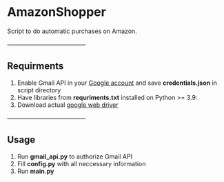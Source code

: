 # AmazonShopper
Script to do automatic purchases on Amazon.

—————————————
## Requirments
1. Enable Gmail API in your [Google account](https://developers.google.com/gmail/api/quickstart/python) and save **credentials.json** in script directory
2. Have libraries from **requriments.txt** installed on Python >= 3.9:
3. Download actual [google web driver](https://chromedriver.chromium.org/downloads)

—————————————
## Usage
1. Run **gmail_api.py** to authorize Gmail API
2. Fill **config.py** with all neccessary information
3. Run **main.py**
